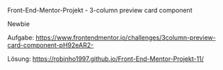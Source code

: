 Front-End-Mentor-Projekt - 3-column preview card component 

Newbie 
 
Aufgabe:
https://www.frontendmentor.io/challenges/3column-preview-card-component-pH92eAR2-

Lösung:
https://robinho1997.github.io/Front-End-Mentor-Projekt-11/

